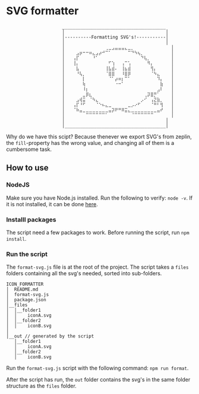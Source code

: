 # SVG formatter
```
                     _______________________________________
                     │                                      │
                     │----------Formatting SVG's!-----------│
                     │                                      │
                     │   ⠀⠀⠀⠀⠀⠀⠀⠀⠀⠀⢀⣀⣠⣤⣤⣤⣄⣀⡀⠀⠀⠀⠀⠀⠀⠀⠀⠀   │
                     │   ⠀⣠⡶⠒⠒⠶⣄⣠⡴⠚⠉⠁⠀⠀⠀⠀⠀⠉⠙⠳⢦⡀⠀⠀⠀⠀⠀⠀   │
                     │   ⢠⡏⠀⠀⠀⠀⠘⠁⠀⠀⠀⠀⠀⠀⠀⠀⠀⠀⠀⠀⠀⠙⢧⡀⠀⠀⠀⠀   │
                     │   ⢸⡄⠀⠀⠀⠀⠀⠀⠀⠀⠀⠋⢱⠀⠀⢠⠉⢡⠀⠀⠀⠀⠀⠻⡄⠀⠀⠀   │
                     │   ⠀⣧⠀⠀⠀⠀⠀⠀⠀⠀⢸⣧⣾⠄⠀⢸⣦⣾⠀⠀⠀⠀⠀⠀⢻⡄⠀⠀   │
                     │   ⠀⠘⢧⡀⠀⠀⠀⠀⠀⠀⠈⣿⣿⠀⠀⠸⣿⡿⠀⠀⠀⠀⠀⠀⠈⠳⣄⠀   │
                     │   ⠀⠀⠀⡇⠀⠀⠀⠀⠀⠀⠀⠈⠁⡴⠶⡆⠉⠁⠀⠀⠀⠀⠀⠀⠀⠀⠹⡄   │
                     │   ⠀⠀⠀⢷⠀⠀⠀⠀⠀⠀⠀⠀⠀⠐⠒⠁⠀⠀⠀⠀⠀⠀⠀⠀⠀⠀⠀⣷   │
                     │   ⠀⠀⠀⠸⡆⠀⠀⠀⠀⠀⠀⠀⠀⠀⠀⠀⠀⠀⠀⠀⠀⠀⠀⠀⠀⠀⣠⠇   │
                     │   ⠀⠀⠀⣀⡿⣆⠀⠀⠀⠀⠀⠀⠀⠀⠀⠀⠀⠀⠀⠀⠀⠀⢀⡽⣿⡛⠁⠀   │
                     │   ⠀⣠⢾⣭⠀⠈⠳⣄⠀⠀⠀⠀⠀⠀⠀⠀⠀⠀⠀⠀⠀⡠⠊⠀⢠⣝⣷⡀   │
                     │   ⢠⡏⠘⠋⠀⠀⠀⠈⠑⠦⣄⣀⠀⠀⠀⠀⠀⣀⡠⠔⠋⠀⠀⠀⠈⠛⠃⢻   │
                     │   ⠈⠷⣤⣀⣀⣀⣀⣀⣀⣀⣀⣤⡽⠟⠛⠿⣭⣄⣀⣀⣀⣀⣀⣀⣀⣀⣤⠞   │
                     │   ⠀⠀⠀⠀⠉⠉⠉⠉⠉⠉⠁⠀⠀⠀⠀⠀⠀⠀⠈⠉⠉⠉⠉⠉⠉⠀⠀⠀   │
                     │                                      │
                     │______________________________________│

```


Why do we have this scipt? Because thenever we export SVG's from zeplin, the `fill`-property has the wrong value, and changing all of them is a cumbersome task.

## How to use
### NodeJS
Make sure you have Node.js installed. Run the following to verify: `node -v`.
If it is not installed, it can be done [here](https://https://nodejs.org/en/download/).

### Installl packages
The script need a few packages to work. Before running the script, run `npm install`.

### Run the script
The `format-svg.js` file is at the root of the project. The script takes a `files` folders containing all the svg's needed, sorted into sub-folders.

```
ICON_FORMATTER
│  README.md
│  format-svg.js
│  package.json
│__files
│  │__folder1
│  │    iconA.svg
│  │__folder2
│  │    iconB.svg
│
│__out // generated by the script
   │__folder1
   │    iconA.svg
   │__folder2
   │    iconB.svg
```

Run the `format-svg.js` script with the following command: `npm run format`.

After the script has run, the `out` folder contains the svg's in the same folder structure as the `files` folder.
